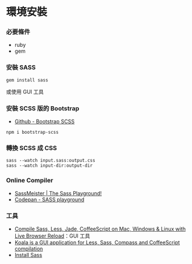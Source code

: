 # 環境安裝

### 必要條件

* ruby
* gem

### 安裝 SASS

```
gem install sass
```

或使用 GUI 工具

### 安裝 SCSS 版的 Bootstrap

* [Github - Bootstrap SCSS](https://github.com/twbs/bootstrap-sass)

```
npm i bootstrap-scss
```

### 轉換 SCSS 成 CSS

```
sass --watch input.sass:output.css
sass --watch input-dir:output-dir
```

### Online Compiler

* [SassMeister | The Sass Playground!](http://www.sassmeister.com/)
* [Codepan - SASS playground](http://codepen.io/ragnarok12/pen/Hwnip)

### 工具

* [Compile Sass, Less, Jade, CoffeeScript on Mac, Windows & Linux with Live Browser Reload](https://prepros.io/)：GUI 工具
* [Koala is a GUI application for Less, Sass, Compass and CoffeeScript compilation](http://koala-app.com/)
* [Install Sass](http://sass-lang.com/install)
